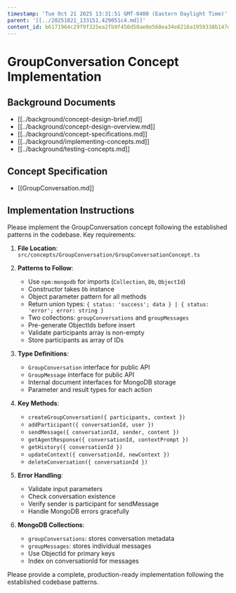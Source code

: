 ```yaml
---
timestamp: 'Tue Oct 21 2025 13:31:51 GMT-0400 (Eastern Daylight Time)'
parent: '[[../20251021_133151.429051c4.md]]'
content_id: b6171964c29f9f325ea2fb9f450d50ae0e560ea34e8216a1959338b147d4fab0
---
```


# GroupConversation Concept Implementation

## Background Documents

* \[\[../background/concept-design-brief.md]]
* \[\[../background/concept-design-overview.md]]
* \[\[../background/concept-specifications.md]]
* \[\[../background/implementing-concepts.md]]
* \[\[../background/testing-concepts.md]]

## Concept Specification

* \[\[GroupConversation.md]]

## Implementation Instructions

Please implement the GroupConversation concept following the established patterns in the codebase. Key requirements:

1. **File Location**: `src/concepts/GroupConversation/GroupConversationConcept.ts`

2. **Patterns to Follow**:
   * Use `npm:mongodb` for imports (`Collection`, `Db`, `ObjectId`)
   * Constructor takes `Db` instance
   * Object parameter pattern for all methods
   * Return union types: `{ status: 'success'; data } | { status: 'error'; error: string }`
   * Two collections: `groupConversations` and `groupMessages`
   * Pre-generate ObjectIds before insert
   * Validate participants array is non-empty
   * Store participants as array of IDs

3. **Type Definitions**:
   * `GroupConversation` interface for public API
   * `GroupMessage` interface for public API
   * Internal document interfaces for MongoDB storage
   * Parameter and result types for each action

4. **Key Methods**:
   * `createGroupConversation({ participants, context })`
   * `addParticipant({ conversationId, user })`
   * `sendMessage({ conversationId, sender, content })`
   * `getAgentResponse({ conversationId, contextPrompt })`
   * `getHistory({ conversationId })`
   * `updateContext({ conversationId, newContext })`
   * `deleteConversation({ conversationId })`

5. **Error Handling**:
   * Validate input parameters
   * Check conversation existence
   * Verify sender is participant for sendMessage
   * Handle MongoDB errors gracefully

6. **MongoDB Collections**:
   * `groupConversations`: stores conversation metadata
   * `groupMessages`: stores individual messages
   * Use ObjectId for primary keys
   * Index on conversationId for messages

Please provide a complete, production-ready implementation following the established codebase patterns.
